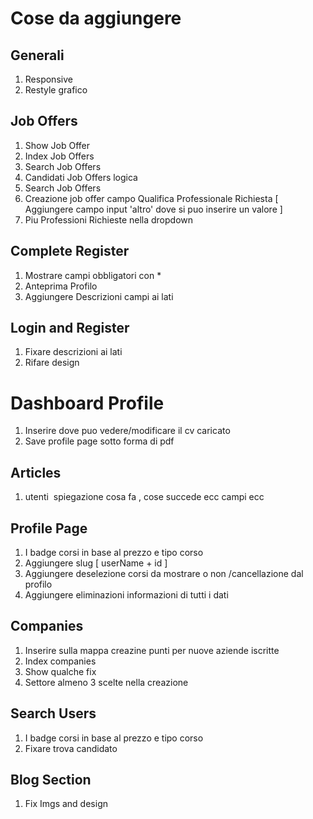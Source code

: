 # Cose da aggiungere

## Generali
1. Responsive
2. Restyle grafico

## Job Offers
1. Show Job Offer
2. Index Job Offers
3. Search Job Offers
4. Candidati Job Offers logica
5. Search Job Offers
6. Creazione job offer campo   Qualifica Professionale Richiesta [ Aggiungere campo input 'altro' dove si puo inserire un valore ]
7. Piu Professioni Richieste nella dropdown

## Complete Register
1. Mostrare campi obbligatori con *
2. Anteprima Profilo
3. Aggiungere Descrizioni campi ai lati

## Login and Register
1. Fixare descrizioni ai lati
2. Rifare design

# Dashboard Profile
1. Inserire dove puo vedere/modificare il cv caricato
2. Save profile page sotto forma di pdf

## Articles 
1. utenti  spiegazione cosa fa , cose succede ecc campi ecc

## Profile Page
1. I badge corsi in base al prezzo e tipo corso
2. Aggiungere slug [ userName + id ]
3. Aggiungere deselezione corsi da mostrare o non /cancellazione dal profilo
4. Aggiungere eliminazioni informazioni di tutti i dati

## Companies
1. Inserire sulla mappa creazine punti per nuove aziende iscritte
2. Index companies
3. Show qualche fix
4. Settore almeno 3 scelte nella creazione

## Search Users
1. I badge corsi in base al prezzo e tipo corso
2. Fixare trova candidato 

## Blog Section
1. Fix Imgs and design
